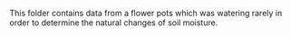 This folder contains data from a flower pots which was watering rarely in order to determine the natural changes of soil moisture.
